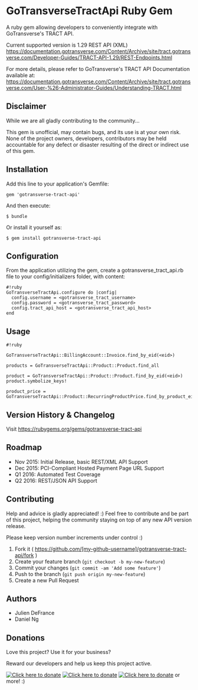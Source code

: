 # GoTransverseTractApi Ruby Gem

A ruby gem allowing developers to conveniently integrate with GoTransverse's TRACT API.

Current supported version is 1.29 REST API (XML)
https://documentation.gotransverse.com/Content/Archive/site/tract.gotransverse.com/Developer-Guides/TRACT-API-1.29/REST-Endpoints.html

For more details, please refer to GoTransverse's TRACT API Documentation available at:
https://documentation.gotransverse.com/Content/Archive/site/tract.gotransverse.com/User-%26-Administrator-Guides/Understanding-TRACT.html

## Disclaimer

While we are all gladly contributing to the community...

This gem is unofficial, may contain bugs, and its use is at your own risk.
None of the project owners, developers, contributors may be held accountable for any defect or disaster resulting of the direct or indirect use of this gem.


## Installation

Add this line to your application's Gemfile:

    gem 'gotransverse-tract-api'

And then execute:

    $ bundle

Or install it yourself as:

    $ gem install gotransverse-tract-api


## Configuration

From the application utilizing the gem, create a gotransverse_tract_api.rb file to your config/initializers folder, with content:

```
#!ruby
GoTransverseTractApi.configure do |config|
  config.username = <gotransverse_tract_username>
  config.password = <gotransverse_tract_password>
  config.tract_api_host = <gotransverse_tract_api_host>
end
```

## Usage

```
#!ruby

GoTransverseTractApi::BillingAccount::Invoice.find_by_eid(<eid>)

products = GoTransverseTractApi::Product::Product.find_all

product = GoTransverseTractApi::Product::Product.find_by_eid(<eid>)
product.symbolize_keys!

product_price = GoTransverseTractApi::Product::RecurringProductPrice.find_by_product_eid(product[:eid])

```

## Version History & Changelog

Visit https://rubygems.org/gems/gotransverse-tract-api


## Roadmap

* Nov 2015: Initial Release, basic REST/XML API Support
* Dec 2015: PCI-Compliant Hosted Payment Page URL Support
* Q1 2016: Automated Test Coverage
* Q2 2016: REST/JSON API Support


## Contributing

Help and advice is gladly appreciated! :)
Feel free to contribute and be part of this project, helping the community staying on top of any new API version release.

Please keep version number increments under control :)

1. Fork it ( https://github.com/[my-github-username]/gotransverse-tract-api/fork )
2. Create your feature branch (`git checkout -b my-new-feature`)
3. Commit your changes (`git commit -am 'Add some feature'`)
4. Push to the branch (`git push origin my-new-feature`)
5. Create a new Pull Request


## Authors

* Julien DeFrance
* Daniel Ng


## Donations

Love this project? Use it for your business?

Reward our developers and help us keep this project active.

[![Click here to donate][2]][1] [![Click here to donate][4]][3] [![Click here to donate][6]][5] or more! :)

  [1]: https://www.bountysource.com/cart?amount=100&currency=USD&team_id=gotransverse-tract-api-rails
  [2]: http://img.shields.io/badge/donate-$100-brightgreen.svg (Click here to donate)
  [3]: https://www.bountysource.com/cart?amount=250&currency=USD&team_id=gotransverse-tract-api-rails
  [4]: http://img.shields.io/badge/donate-$250-brightgreen.svg (Click here to donate)
  [5]: https://www.bountysource.com/cart?amount=500&currency=USD&team_id=gotransverse-tract-api-rails
  [6]: http://img.shields.io/badge/donate-$500-brightgreen.svg (Click here to donate)


